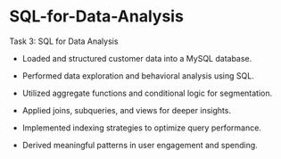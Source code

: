 # SQL-for-Data-Analysis
Task 3: SQL for Data Analysis

- Loaded and structured customer data into a MySQL database.

- Performed data exploration and behavioral analysis using SQL.

- Utilized aggregate functions and conditional logic for segmentation.

- Applied joins, subqueries, and views for deeper insights.

- Implemented indexing strategies to optimize query performance.

- Derived meaningful patterns in user engagement and spending.
